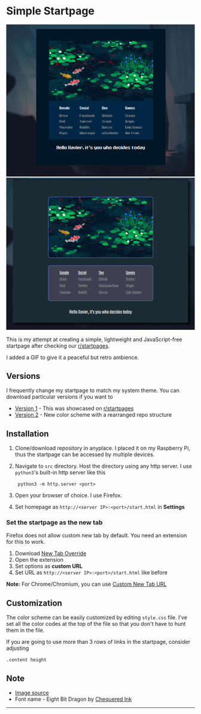 # Simple Startpage

![Blue peek](sample_v3.gif)
![Peek](sample.gif)

This is my attempt at creating a simple, lightweight and JavaScript-free startpage after checking our [r/startpages][3].

I added a GIF to give it a peaceful but retro ambience.

## Versions

I frequently change my startpage to match my system theme.
You can download particular versions if you want to

* [Version 1][7] - This was showcased on [r/startpages][5]
* [Version 2][8] - New color scheme with a rearranged repo structure

## Installation

1. Clone/download repository in anyplace.
I placed it on my Raspberry Pi, thus the startpage can be accessed by multiple devices.
2. Navigate to `src` directory.
Host the directory using any http server.
I use `python3`'s built-in http server like this

		python3 -m http.server <port> 

3. Open your browser of choice.
I use Firefox.
4. Set homepage as `http://<server IP>:<port>/start.html` in **Settings**

### Set the startpage as the new tab

Firefox does not allow custom new tab by default.
You need an extension for this to work.

1. Download [New Tab Override][1]
2. Open the extension
3. Set options as **custom URL**
4. Set URL as `http://<server IP>:<port>/start.html` like before

**Note:** For Chrome/Chromium, you can use [Custom New Tab URL][6]

## Customization

The color scheme can be easily customized by editing `style.css` file.
I've set all the color codes at the top of the file so that you don't have to hunt them in the file.

If you are going to use more than 3 rows of links in the startpage, consider adjusting

	.content height

## Note

* [Image source][2]
* Font name - Eight Bit Dragon by [Chequered Ink][4]

---

[1]: https://addons.mozilla.org/en-US/firefox/addon/new-tab-override/
[2]: https://1041uuu.tumblr.com/
[3]: https://reddit.com/r/startpages
[4]: https://chequered.ink
[5]: https://www.reddit.com/r/startpages/comments/id5qvh/not_very_original_but_its_mine/
[6]: https://chrome.google.com/webstore/detail/custom-new-tab-url/mmjbdbjnoablegbkcklggeknkfcjkjia
[7]: https://github.com/thexavier666/simple_startpage/tree/77ff07c171e45b5ca37ca92ad8a99caea88b532d
[8]: https://github.com/thexavier666/simple_startpage/tree/a35fe7102c78d75506f613594641a40a398a5a30
